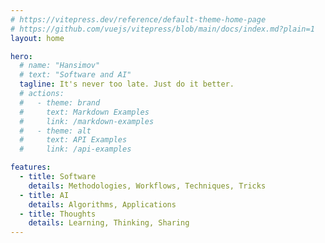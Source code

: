 ```yaml
---
# https://vitepress.dev/reference/default-theme-home-page
# https://github.com/vuejs/vitepress/blob/main/docs/index.md?plain=1
layout: home

hero:
  # name: "Hansimov"
  # text: "Software and AI"
  tagline: It's never too late. Just do it better.
  # actions:
  #   - theme: brand
  #     text: Markdown Examples
  #     link: /markdown-examples
  #   - theme: alt
  #     text: API Examples
  #     link: /api-examples

features:
  - title: Software
    details: Methodologies, Workflows, Techniques, Tricks
  - title: AI
    details: Algorithms, Applications
  - title: Thoughts
    details: Learning, Thinking, Sharing
---
```


